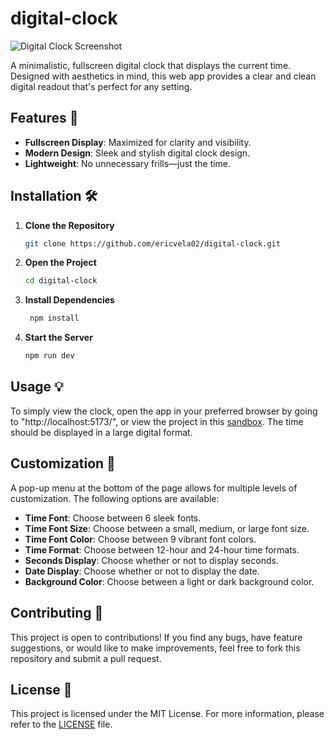 # digital-clock

![Digital Clock Screenshot](https://i.imgur.com/CvwzHyL.png)

A minimalistic, fullscreen digital clock that displays the current time. Designed with aesthetics in mind, this web app provides a clear and clean digital readout that's perfect for any setting.

## Features 🌟

- **Fullscreen Display**: Maximized for clarity and visibility.
- **Modern Design**: Sleek and stylish digital clock design.
- **Lightweight**: No unnecessary frills—just the time.

## Installation 🛠

1. **Clone the Repository**

   ```bash
   git clone https://github.com/ericvela02/digital-clock.git
    ```

2. **Open the Project**

   ```bash
   cd digital-clock
   ```

3. **Install Dependencies**

   ```bash
    npm install
    ```

4. **Start the Server**

   ```bash
   npm run dev
   ```

## Usage 💡
To simply view the clock, open the app in your preferred browser by going to "http://localhost:5173/", or view the project in this [sandbox](https://codesandbox.io/s/digital-clock-fztpws). The time should be displayed in a large digital format.

## Customization 🎨
A pop-up menu at the bottom of the page allows for multiple levels of customization. The following options are available:
- **Time Font**: Choose between 6 sleek fonts.
- **Time Font Size**: Choose between a small, medium, or large font size.
- **Time Font Color**: Choose between 9 vibrant font colors.
- **Time Format**: Choose between 12-hour and 24-hour time formats.
- **Seconds Display**: Choose whether or not to display seconds.
- **Date Display**: Choose whether or not to display the date.
- **Background Color**: Choose between a light or dark background color.

## Contributing 🤝
This project is open to contributions! If you find any bugs, have feature suggestions, or would like to make improvements, feel free to fork this repository and submit a pull request.

## License 📜
This project is licensed under the MIT License. For more information, please refer to the [LICENSE](LICENSE) file.
